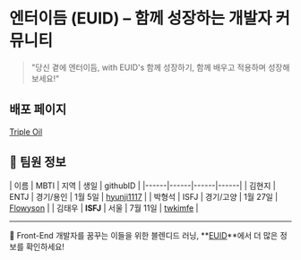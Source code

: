 # 엔터이듬 (EUID) – 함께 성장하는 개발자 커뮤니티

> "당신 곁에 엔터이듬, with EUID's 함께 성장하기, 함께 배우고 적용하며 성장해보세요!"

## 배포 페이지
[Triple Oil](https://triple-oil.netlify.app/)

## 👥 팀원 정보
| 이름 | MBTI | 지역 | 생일 | githubID |
|------|------|------|------|
| 김현지 | ENTJ | 경기/용인 | 1월 5일 | [hyunji1117](https://github.com/hyunji1117) |
| 박형석 | ISFJ | 경기/고양 | 1월 27일 | [Flowyson](https://github.com/Flowyson) |
| 김태우 | **ISFJ** | 서울 | 7월 11일 | [twkimfe](https://github.com/twkimfe) |

---

📌 Front-End 개발자를 꿈꾸는 이들을 위한 블렌디드 러닝, **[EUID](https://yamoo9.github.io/front-end-master/)**에서 더 많은 정보를 확인하세요!
